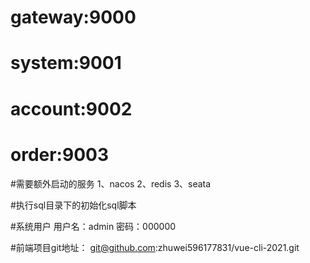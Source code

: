 # gateway:9000
# system:9001
# account:9002
# order:9003

#需要额外启动的服务
1、nacos
2、redis
3、seata

#执行sql目录下的初始化sql脚本

#系统用户
用户名：admin
密码：000000

#前端项目git地址：
git@github.com:zhuwei596177831/vue-cli-2021.git
